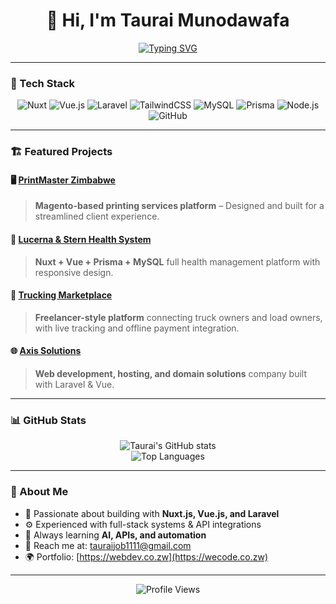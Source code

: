 <!-- Profile Header -->
<h1 align="center">👋 Hi, I'm Taurai Munodawafa</h1>

<p align="center">
  <a href="https://readme-typing-svg.herokuapp.com?font=Poppins&color=00C58E&size=24&center=true&vCenter=true&width=600&lines=Nuxt.js+Developer;Full+Stack+Engineer;Creative+Web+Solutions+Builder;Lover+of+Clean+Code+💚">
    <img src="https://readme-typing-svg.herokuapp.com?font=Poppins&color=00C58E&size=24&center=true&vCenter=true&width=600&lines=Nuxt.js+Developer;Full+Stack+Engineer;Creative+Web+Solutions+Builder;Lover+of+Clean+Code+💚" alt="Typing SVG" />
  </a>
</p>

---

### 🧰 Tech Stack
<div align="center">

![Nuxt](https://img.shields.io/badge/Nuxt-00C58E?style=for-the-badge&logo=nuxtdotjs&logoColor=white)
![Vue.js](https://img.shields.io/badge/Vue.js-35495E?style=for-the-badge&logo=vuedotjs)
![Laravel](https://img.shields.io/badge/Laravel-FF2D20?style=for-the-badge&logo=laravel)
![TailwindCSS](https://img.shields.io/badge/TailwindCSS-38B2AC?style=for-the-badge&logo=tailwindcss)
![MySQL](https://img.shields.io/badge/MySQL-4479A1?style=for-the-badge&logo=mysql)
![Prisma](https://img.shields.io/badge/Prisma-2D3748?style=for-the-badge&logo=prisma)
![Node.js](https://img.shields.io/badge/Node.js-43853D?style=for-the-badge&logo=node.js)
![GitHub](https://img.shields.io/badge/GitHub-000?style=for-the-badge&logo=github)

</div>

---

### 🏗️ Featured Projects

#### 🖥️ [PrintMaster Zimbabwe](https://printmaster.co.zw)
> **Magento-based printing services platform** – Designed and built for a streamlined client experience.

#### 🏥 [Lucerna & Stern Health System](#)
> **Nuxt + Vue + Prisma + MySQL** full health management platform with responsive design.

#### 🚛 [Trucking Marketplace](#)
> **Freelancer-style platform** connecting truck owners and load owners, with live tracking and offline payment integration.

#### 🌐 [Axis Solutions](https://axissol.com)
> **Web development, hosting, and domain solutions** company built with Laravel & Vue.

---

### 📊 GitHub Stats

<div align="center">

![Taurai's GitHub stats](https://github-readme-stats.vercel.app/api?username=tauraijob&show_icons=true&theme=vue-dark&hide_border=true&border_radius=15)  
![Top Languages](https://github-readme-stats.vercel.app/api/top-langs/?username=tauraijob&layout=compact&theme=vue-dark&hide_border=true&border_radius=15)

</div>

---

### 💬 About Me
- 💚 Passionate about building with **Nuxt.js, Vue.js, and Laravel**
- ⚙️ Experienced with full-stack systems & API integrations
- 🧠 Always learning **AI, APIs, and automation**
- 💌 Reach me at: [tauraijob1111@gmail.com](mailto:tauraijob1111@gmail.com)
- 🌍 Portfolio: [https://webdev.co.zw](https://wecode.co.zw)

---

<p align="center">
  <img src="https://komarev.com/ghpvc/?username=tauraijob&style=flat-square&color=00C58E" alt="Profile Views" />
</p>
